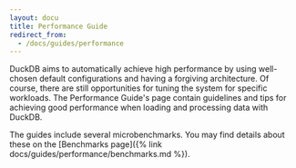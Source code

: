 ```yaml
---
layout: docu
title: Performance Guide
redirect_from:
  - /docs/guides/performance
---
```


DuckDB aims to automatically achieve high performance by using well-chosen default configurations and having a forgiving architecture. Of course, there are still opportunities for tuning the system for specific workloads. The Performance Guide's page contain guidelines and tips for achieving good performance when loading and processing data with DuckDB.

The guides include several microbenchmarks. You may find details about these on the [Benchmarks page]({% link docs/guides/performance/benchmarks.md %}).
